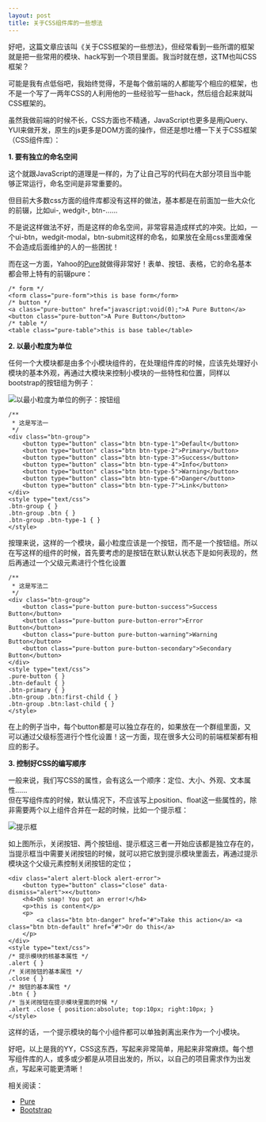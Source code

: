 ```yaml
---
layout: post
title: 关于CSS组件库的一些想法
---
```


好吧，这篇文章应该叫《关于CSS框架的一些想法》，但经常看到一些所谓的框架就是把一些常用的模块、hack写到一个项目里面。我当时就在想，这TM也叫CSS框架？

可能是我有点低俗吧，我始终觉得，不是每个做前端的人都能写个相应的框架，也不是一个写了一两年CSS的人利用他的一些经验写一些hack，然后组合起来就叫CSS框架的。

虽然我做前端的时候不长，CSS方面也不精通，JavaScript也更多是用jQuery、YUI来做开发，原生的js更多是DOM方面的操作，但还是想吐槽一下关于CSS框架（CSS组件库）：

**1. 要有独立的命名空间**

这个就跟JavaScript的道理是一样的，为了让自己写的代码在大部分项目当中能够正常运行，命名空间是非常重要的。

但目前大多数css方面的组件库都没有这样的做法，基本都是在前面加一些大众化的前辍，比如ui-, wedgit-, btn-......

不是说这样做法不好，而是这样的命名空间，非常容易造成样式的冲突。比如，一个ui-btn，wedgit-modal，btn-submit这样的命名，如果放在全局css里面难保不会造成后面维护的人的一些困扰！

而在这一方面，Yahoo的[Pure](http://purecss.io/)就做得非常好！表单、按钮、表格，它的命名基本都会带上特有的前辍pure：

```
/* form */
<form class="pure-form">this is base form</form>
/* button */
<a class="pure-button" href="javascript:void(0);">A Pure Button</a>
<button class="pure-button">A Pure Button</button>
/* table */
<table class="pure-table">this is base table</table>
```

**2. 以最小粒度为单位**

任何一个大模块都是由多个小模块组件的，在处理组件库的时候，应该先处理好小模块的基本外观，再通过大模块来控制小模块的一些特性和位置，同样以bootstrap的按钮组为例子：

![以最小粒度为单位的例子：按钮组](../../../images/post-group-btn.png "最小粒度为单位的例子：按钮组")

```
/**
 * 这是写法一
 */
<div class="btn-group">
	<button type="button" class="btn btn-type-1">Default</button>
	<button type="button" class="btn btn-type-2">Primary</button>
	<button type="button" class="btn btn-type-3">Success</button>
	<button type="button" class="btn btn-type-4">Info</button>
	<button type="button" class="btn btn-type-5">Warning</button>
	<button type="button" class="btn btn-type-6">Danger</button>
	<button type="button" class="btn btn-type-7">Link</button>
</div>
<style type="text/css">
.btn-group { }
.btn-group .btn { }
.btn-group .btn-type-1 { }
</style>
```
按理来说，这样的一个模块，最小粒度应该是一个按钮，而不是一个按钮组。所以在写这样的组件的时候，首先要考虑的是按钮在默认默认状态下是如何表现的，然后再通过一个父级元素进行个性化设置

```
/**
 * 这是写法二
 */
<div class="btn-group">
	<button class="pure-button pure-button-success">Success Button</button>
    <button class="pure-button pure-button-error">Error Button</button>
    <button class="pure-button pure-button-warning">Warning Button</button>
    <button class="pure-button pure-button-secondary">Secondary Button</button>
</div>
<style type="text/css">
.pure-button { }
.btn-default { }
.btn-primary { }
.btn-group .btn:first-child { }
.btn-group .btn:last-child { }
</style>
```

在上的例子当中，每个button都是可以独立存在的，如果放在一个群组里面，又可以通过父级标签进行个性化设置！这一方面，现在很多大公司的前端框架都有相应的影子。


**3. 控制好CSS的编写顺序**

一般来说，我们写CSS的属性，会有这么一个顺序：定位、大小、外观、文本属性......  
但在写组件库的时候，默认情况下，不应该写上position、float这一些属性的，除非需要两个以上组件合并在一起的时候，比如一个提示框：

![提示框](../../../images/post-alert.png "提示框")

如上图所示，关闭按钮、两个按钮组、提示框这三者一开始应该都是独立存在的，当提示框当中需要关闭按钮的时候，就可以把它放到提示模块里面去，再通过提示模块这个父级元素控制关闭按钮的定位；

```
<div class="alert alert-block alert-error">
	<button type="button" class="close" data-dismiss="alert">×</button>
	<h4>Oh snap! You got an error!</h4>
	<p>this is content</p>
	<p>
		<a class="btn btn-danger" href="#">Take this action</a> <a class="btn btn-default" href="#">Or do this</a>
	</p>
</div>
<style type="text/css">
/* 提示模块的核基本属性 */
.alert { }
/* 关闭按钮的基本属性 */
.close { }
/* 按钮的基本属性 */
.btn { }
/* 当关闭按钮在提示模块里面的时候 */
.alert .close { position:absolute; top:10px; right:10px; }
</style>
```

这样的话，一个提示模块的每个小组件都可以单独剥离出来作为一个小模块。

好吧，以上是我的YY，CSS这东西，写起来非常简单，用起来非常麻烦。每个想写组件库的人，或多或少都是从项目出发的，所以，以自己的项目需求作为出发点，写起来可能更清晰！

相关阅读：

* [Pure](http://purecss.io/)
* [Bootstrap](http://twitter.github.io/bootstrap/)





















